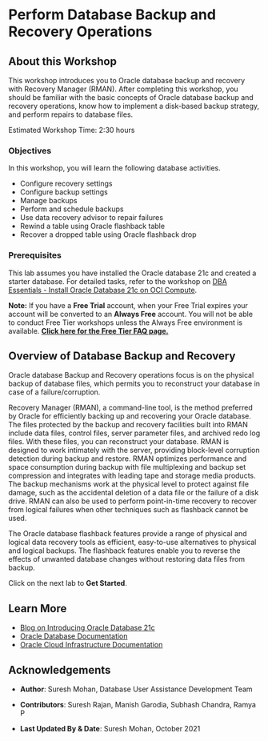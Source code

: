 # Perform Database Backup and Recovery Operations

## About this Workshop
This workshop introduces you to Oracle database backup and recovery with Recovery Manager (RMAN). After completing this workshop, you should be familiar with the basic concepts of Oracle database backup and recovery operations, know how to implement a disk-based backup strategy, and perform repairs to database files.

Estimated Workshop Time: 2:30 hours

### **Objectives**

In this workshop, you will learn the following database activities.
- Configure recovery settings
- Configure backup settings
- Manage backups
- Perform and schedule backups
- Use data recovery advisor to repair failures
- Rewind a table using Oracle flashback table
- Recover a dropped table using Oracle flashback drop

### **Prerequisites**

This lab assumes you have installed the Oracle database 21c and created a starter database. For detailed tasks, refer to the workshop on [DBA Essentials - Install Oracle Database 21c on OCI Compute](https://apexapps.oracle.com/pls/apex/dbpm/r/livelabs/view-workshop?wid=871).

**Note:** If you have a **Free Trial** account, when your Free Trial expires your account will be converted to an **Always Free** account. You will not be able to conduct Free Tier workshops unless the Always Free environment is available. **[Click here for the Free Tier FAQ page.](https://www.oracle.com/cloud/free/faq.html)**

## Overview of Database Backup and Recovery

Oracle database Backup and Recovery operations focus is on the physical backup of database files, which permits you to reconstruct your database in case of a failure/corruption.

Recovery Manager (RMAN), a command-line tool, is the method preferred by Oracle for efficiently backing up and recovering your Oracle database. The files protected by the backup and recovery facilities built into RMAN include data files, control files, server parameter files, and archived redo log files. With these files, you can reconstruct your database. RMAN is designed to work intimately with the server, providing block-level corruption detection during backup and restore. RMAN optimizes performance and space consumption during backup with file multiplexing and backup set compression and integrates with leading tape and storage media products. The backup mechanisms work at the physical level to protect against file damage, such as the accidental deletion of a data file or the failure of a disk drive. RMAN can also be used to perform point-in-time recovery to recover from logical failures when other techniques such as flashback cannot be used.

The Oracle database flashback features provide a range of physical and logical data recovery tools as efficient, easy-to-use alternatives to physical and logical backups. The flashback features enable you to reverse the effects of unwanted database changes without restoring data files from backup.

Click on the next lab to **Get Started**.

## Learn More

- [Blog on Introducing Oracle Database 21c](https://blogs.oracle.com/database/introducing-oracle-database-21c)
- [Oracle Database Documentation](https://docs.oracle.com/en/database/oracle/oracle-database/index.html)
- [Oracle Cloud Infrastructure Documentation](https://docs.oracle.com/en-us/iaas/Content/Identity/Concepts/overview.htm)


## Acknowledgements

- **Author**: Suresh Mohan, Database User Assistance Development Team

- **Contributors**: Suresh Rajan, Manish Garodia, Subhash Chandra, Ramya P

- **Last Updated By & Date**: Suresh Mohan, October 2021
